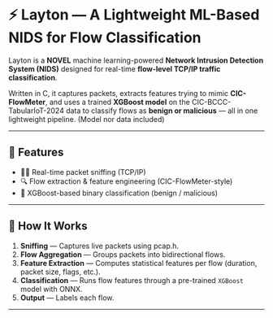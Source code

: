# ⚡ Layton — A Lightweight ML-Based NIDS for Flow Classification

Layton is a **NOVEL** machine learning-powered **Network Intrusion Detection System (NIDS)** designed for real-time **flow-level TCP/IP traffic classification**.

Written in C, it captures packets, extracts features trying to mimic **CIC-FlowMeter**, and uses a trained **XGBoost model** on the CIC-BCCC-TabularIoT-2024 data to classify flows as **benign or malicious** — all in one lightweight pipeline. (Model nor data included)

---

## 🚀 Features

- 🕵️‍♂️ Real-time packet sniffing (TCP/IP)
- 🔍 Flow extraction & feature engineering (CIC-FlowMeter-style)
- 🤖 XGBoost-based binary classification (benign / malicious)

---

## 🔧 How It Works

1. **Sniffing** — Captures live packets using pcap.h.
2. **Flow Aggregation** — Groups packets into bidirectional flows.
3. **Feature Extraction** — Computes statistical features per flow (duration, packet size, flags, etc.).
4. **Classification** — Runs flow features through a pre-trained `XGBoost` model with ONNX.
5. **Output** — Labels each flow.

---
